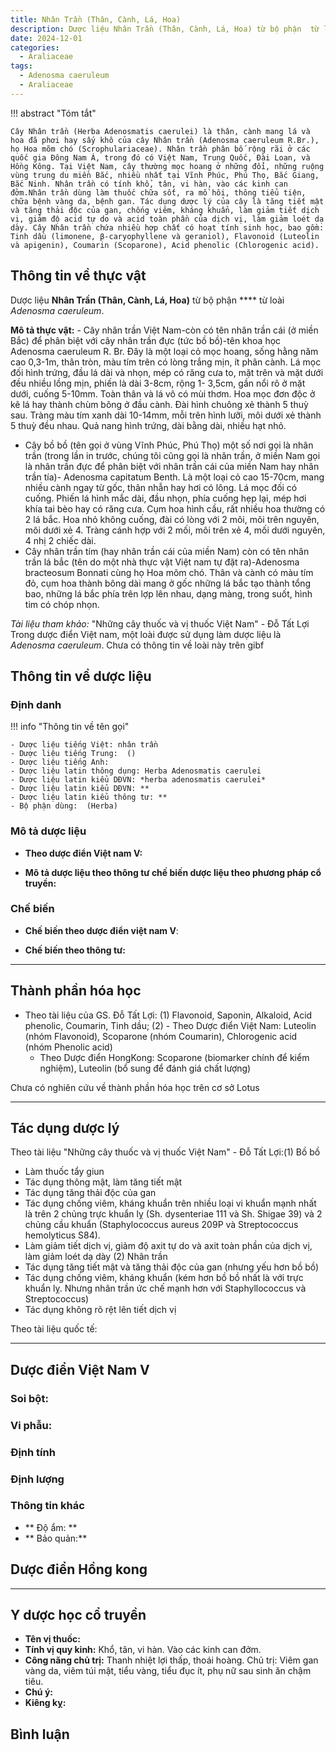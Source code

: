 ```yaml
---
title: Nhân Trần (Thân, Cành, Lá, Hoa)
description: Dược liệu Nhân Trần (Thân, Cành, Lá, Hoa) từ bộ phận  từ loài *Adenosma caeruleum*
date: 2024-12-01
categories:
  - Araliaceae
tags:
  - Adenosma caeruleum
  - Araliaceae
---
```

!!! abstract "Tóm tắt"

    Cây Nhân trần (Herba Adenosmatis caerulei) là thân, cành mang lá và hoa đã phơi hay sấy khô của cây Nhân trần (Adenosma caeruleum R.Br.), họ Hoa mõm chó (Scrophulariaceae). Nhân trần phân bố rộng rãi ở các quốc gia Đông Nam Á, trong đó có Việt Nam, Trung Quốc, Đài Loan, và Hồng Kông. Tại Việt Nam, cây thường mọc hoang ở những đổi, những ruộng vùng trung du miền Bắc, nhiều nhất tại Vĩnh Phúc, Phú Thọ, Bắc Giang, Bắc Ninh. Nhân trần có tính khổ, tân, vi hàn, vào các kinh can đởm.Nhân trần dùng làm thuốc chữa sốt, ra mồ hôi, thông tiểu tiện, chữa bệnh vàng da, bệnh gan. Tác dụng dược lý của cây là tăng tiết mật và tăng thải độc của gan, chống viêm, kháng khuẩn, làm giảm tiết dịch vị, giảm độ acid tự do và acid toàn phần của dịch vị, làm giảm loét dạ dày. Cây Nhân trần chứa nhiều hợp chất có hoạt tính sinh học, bao gồm: Tinh dầu (limonene, β-caryophyllene và geraniol), Flavonoid (Luteolin và apigenin), Coumarin (Scoparone), Acid phenolic (Chlorogenic acid).

## Thông tin về thực vật


Dược liệu **Nhân Trần (Thân, Cành, Lá, Hoa)** từ bộ phận **** từ loài *Adenosma caeruleum*.

**Mô tả thực vật:** - Cây nhân trần Việt Nam-còn có tên nhân trần cái (ở miền Bắc) để phân biệt với cây nhân trần đực (tức bồ bồ)-tên khoa học Adenosma caeruleum R. Br. Đây là một loại cỏ mọc hoang, sống hằng năm cao 0,3-1m, thân tròn, màu tím trên có lòng trắng mịn, ít phân cành. Lá mọc đối hình trứng, đầu lá dài và nhọn, mép có răng cưa to, mặt trên và mặt dưới đều nhiều lồng mịn, phiến là dài 3-8cm, rộng 1- 3,5cm, gần nổi rõ ở mặt dưới, cuống 5-10mm. Toàn thân và lá vô có mùi thơm. Hoa mọc đơn độc ở kẽ lá hay thành chùm bông ở đầu cành. Đài hình chuông xẻ thành 5 thuỳ sau. Tràng màu tím xanh dài 10-14mm, mỗi trên hình lưỡi, môi dưới xẻ thành 5 thuỳ đều nhau. Quả nang hình trứng, dài bằng dài, nhiều hạt nhỏ.
- Cây bồ bồ (tên gọi ở vùng Vĩnh Phúc, Phú Thọ) một số nơi gọi là nhân trần (trong lần in trước, chúng tôi cũng gọi là nhân trần, ở miền Nam gọi là nhân trần đực để phân biệt với nhân trần cái của miền Nam hay nhân trần tía)- Adenosma capitatum Benth. Là một loại cỏ cao 15-70cm, mang nhiều cành ngay từ gốc, thân nhẫn hay hơi có lông. Lá mọc đối có cuống. Phiến lá hình mắc dài, đầu nhọn, phía cuống hẹp lại, mép hơi khía tai bèo hay có răng cưa. Cụm hoa hình cầu, rất nhiều hoa thường có 2 lá bắc. Hoa nhỏ không cuống, đài có lòng với 2 môi, môi trên nguyên, môi dưới xẻ 4. Tràng cánh hợp với 2 mối, môi trên xẻ 4, mối dưới nguyên, 4 nhị 2 chiếc dài.
- Cây nhân trần tím (hay nhân trần cái của miền Nam) còn có tên nhân trần lá bắc (tên do một nhà thực vật Việt nam tự đặt ra)-Adenosma bracteosum Bonnati cùng họ Hoa mõm chó. Thân và cành có màu tím đỏ, cụm hoa thành bông dài mang ở gốc những lá bắc tạo thành tổng bao, những lá bắc phía trên lợp lên nhau, dạng màng, trong suốt, hình tim có chóp nhọn.

*Tài liệu tham khảo:* "Những cây thuốc và vị thuốc Việt Nam" - Đỗ Tất Lợi 
Trong dược điển Việt nam, một loài được sử dụng làm dược liệu là *Adenosma caeruleum*. 
Chưa có thông tin về loài này trên gibf


## Thông tin về dược liệu 

### Định danh

!!! info "Thông tin về tên gọi"

    - Dược liệu tiếng Việt: nhân trần
    - Dược liệu tiếng Trung:  ()
    - Dược liệu tiếng Anh: 
    - Dược liệu latin thông dụng: Herba Adenosmatis caerulei
    - Dược liệu latin kiểu DĐVN: *herba adenosmatis caerulei*
    - Dược liệu latin kiểu DĐVN: **
    - Dược liệu latin kiểu thông tư: **
    - Bộ phận dùng:  (Herba)

### Mô tả dược liệu 

- **Theo dược điển Việt nam V:** 

- **Mô tả dược liệu theo thông tư chế biến dược liệu theo phương pháp cổ truyền:** 

### Chế biến 

- **Chế biến theo dược điển việt nam V**: 

- **Chế biến theo thông tư:** 

--- 

## Thành phần hóa học

- Theo tài liệu của GS. Đỗ Tất Lợi:  (1) Flavonoid, Saponin, Alkaloid, Acid phenolic, Coumarin, Tinh dầu;
(2) - Theo Dược điển Việt Nam: Luteolin (nhóm Flavonoid), Scoparone (nhóm Coumarin), Chlorogenic acid (nhóm Phenolic acid)
     - Theo Dược điển HongKong: Scoparone (biomarker chính để kiểm nghiệm), Luteolin (bổ sung để đánh giá chất lượng)
    
Chưa có nghiên cứu về thành phần hóa học trên cơ sở Lotus

---

## Tác dụng dược lý

Theo tài liệu "Những cây thuốc và vị thuốc Việt Nam" - Đỗ Tất Lợi:(1) Bồ bồ
- Làm thuốc tẩy giun 
- Tác dụng thông mật, làm tăng tiết mật
- Tác dụng tăng thải độc của gan
- Tác dụng chống viêm, kháng khuẩn trên nhiều loại vi khuẩn mạnh nhất là trên 2 chủng trực khuẩn lỵ (Sh. dysenteriae 111 và Sh. Shigae 39) và 2 chủng cầu khuẩn (Staphylococcus aureus 209P và Streptococcus hemolyticus S84).
- Làm giảm tiết dịch vị, giảm độ axit tự do và axit toàn phần của dịch vị, làm giảm loét dạ dày
(2) Nhân trần
- Tác dụng tăng tiết mật và tăng thải độc của gan (nhưng yếu hơn bồ bồ)
- Tác dụng chống viêm, kháng khuẩn (kém hơn bồ bồ nhất là với trực khuẩn lỵ. Nhưng nhân trần ức chế mạnh hơn với Staphyllococcus và Streptococcus)
- Tác dụng không rõ rệt lên tiết dịch vị

Theo tài liệu quốc tế: 

---

## Dược điển Việt Nam V

### Soi bột:



<!-- Hình ảnh soi bột sẽ được tự động chèn vào đây sau -->

### Vi phẫu:



<!-- Hình ảnh vi phẫu sẽ được tự động chèn vào đây sau -->

### Định tính



### Định lượng



### Thông tin khác 

- ** Độ ẩm: ** 
- ** Bảo quản:** 

## Dược điển Hồng kong

<!-- PDF sẽ được tự động chèn vào đây sau -->


---

## Y dược học cổ truyền

- **Tên vị thuốc:** 
- **Tính vị quy kinh:** Khổ, tân, vi hàn. Vào các kinh can đởm.
- **Công năng chủ trị:** Thanh nhiệt lợi thấp, thoái hoàng. Chủ trị: Viêm gan vàng da, viêm túi mật, tiểu vàng, tiểu đục ít, phụ nữ sau sinh ăn chậm tiêu.
- **Chú ý:** 
- **Kiêng kỵ:** 



## Bình luận

<div id="giscus-container"></div>
<script src="https://giscus.app/client.js"
        data-repo="hoangson0787/CSDL-duoc-lieu"
        data-repo-id="R_kgDONbMRNA"
        data-category="Duoc lieu"
        data-category-id="DIC_kwDONbMRNM4ClklR"
        data-mapping="pathname"
        data-strict="0"
        data-reactions-enabled="1"
        data-emit-metadata="1"
        data-input-position="bottom"
        data-theme="light"
        data-lang="en"
        crossorigin="anonymous"
        async>
</script>


